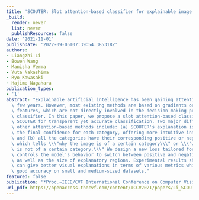 ```yaml
---
title: 'SCOUTER: Slot attention-based classifier for explainable image recognition'
_build:
  render: never
  list: never
  publishResources: false
date: '2021-11-01'
publishDate: '2022-09-05T07:39:54.385318Z'
authors:
- Liangzhi Li
- Bowen Wang
- Manisha Verma
- Yuta Nakashima
- Ryo Kawasaki
- Hajime Nagahara
publication_types:
- '1'
abstract: "Explainable artificial intelligence has been gaining attention in the past\
  \ few years. However, most existing methods are based on gradients or intermediate\
  \ features, which are not directly involved in the decision-making process of the\
  \ classifier. In this paper, we propose a slot attention-based classifier called\
  \ SCOUTER for transparent yet accurate classification. Two major differences from\
  \ other attention-based methods include: (a) SCOUTER's explanation is involved in\
  \ the final confidence for each category, offering more intuitive interpretation,\
  \ and (b) all the categories have their corresponding positive or negative explanation,\
  \ which tells \\\"why the image is of a certain category\\\" or \\\"why the image\
  \ is not of a certain category.\\\" We design a new loss tailored for SCOUTER that\
  \ controls the model's behavior to switch between positive and negative explanations,\
  \ as well as the size of explanatory regions. Experimental results show that SCOUTER\
  \ can give better visual explanations in terms of various metrics while keeping\
  \ good accuracy on small and medium-sized datasets."
featured: false
publication: '*Proc.~IEEE/CVF International Conference on Computer Vision (ICCV)*'
url_pdf: https://openaccess.thecvf.com/content/ICCV2021/papers/Li_SCOUTER_Slot_Attention-Based_Classifier_for_Explainable_Image_Recognition_ICCV_2021_paper.pdf
---
```


